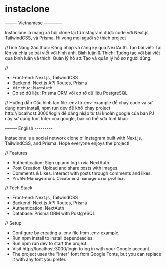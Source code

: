 # instaclone
------ Vietnamese ---------

Instaclone là mạng xã hội clone lại từ Instagram được code với Next.js, TailwindCSS, và Prisma. Hi vọng mọi người sẽ thích project 

//Tính Năng
Xác thực: Đăng nhập và đăng ký qua NextAuth.
Tạo bài viết: Tải lên và chia sẻ bài viết với hình ảnh.
Bình luận & Thích: Tương tác với bài viết qua bình luận và thích.
Quản lý hồ sơ: Tạo và quản lý hồ sơ người dùng.

// 
- Front-end: Next.js, TailwindCSS
- Backend: Next.js API Routes, Prisma
- Xác thực: NextAuth
- Cơ sở dữ liệu: Prisma ORM với cơ sở dữ liệu PostgreSQL

// Hướng dẫn 
Cấu hình tạo file .env từ .env-example để chạy code và sử dụng npm install, npm run dev để khởi chạy project
http://localhost:3000/login để đăng nhập từ tài khoản google của bạn
PJ này sử dụng font Inter của google, bạn có thể sửa font khác

------ English ---------


Instaclone is a social network clone of Instagram built with Next.js, TailwindCSS, and Prisma. Hope everyone enjoys the project!

// Features
- Authentication: Sign up and log in via NextAuth.
- Post Creation: Upload and share posts with images.
- Comments & Likes: Interact with posts through comments and likes.
- Profile Management: Create and manage user profiles.

// Tech Stack
- Front-end: Next.js, TailwindCSS
- Backend: Next.js API Routes, Prisma
- Authentication: NextAuth
- Database: Prisma ORM with PostgreSQL

// Setup 
-  Configure by creating a .env file from .env-example.
-  Run npm install to install dependencies.
-  Run npm run dev to start the project.
-  Visit http://localhost:3000/login to log in with your Google account.
-  The project uses the "Inter" font from Google Fonts, but you can replace it with any font you prefer.
